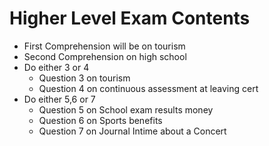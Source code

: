 # Higher Level Exam Contents

- First Comprehension will be on tourism
- Second Comprehension on high school
- Do either 3 or 4
  - Question 3 on tourism
  - Question 4 on continuous assessment at leaving cert 
- Do either 5,6 or 7
  - Question 5 on School exam results money
  - Question 6 on Sports benefits
  - Question 7 on Journal Intime about a Concert
